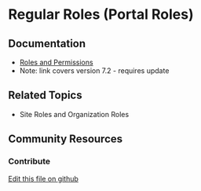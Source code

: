 # Regular Roles (Portal Roles) 

## Documentation

* [Roles and Permissions](https://portal.liferay.dev/docs/7-2/user/-/knowledge_base/u/roles-and-permissions)
* Note: link covers version 7.2 - requires update

## Related Topics

* Site Roles and Organization Roles

## Community Resources


### Contribute

[Edit this file on github](https://github.com/olafk/controlpanel-documentation-docs/blob/master/md/73en/com_liferay_roles_admin_web_portlet_RolesAdminPortlet.md)
